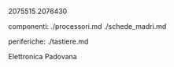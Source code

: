 2075515
2076430

componenti:
    ./processori.md
    ./schede_madri.md

periferiche:
    ./tastiere.md

Elettronica Padovana
